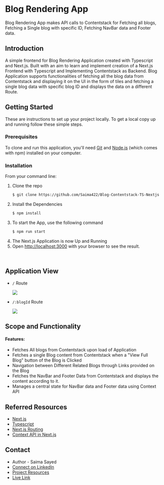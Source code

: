 
# Blog Rendering App
Blog Rendering App makes API calls to Contentstack for Fetching all blogs, Fetching a Single blog with specific ID, Fetching NavBar data and Footer data.

## Introduction

A simple frontend for Blog Rendering Application created with Typescript and Next.js. Built with an aim to learn and implement creation of a Next.js Frontend with Typescript and Implementing Contentstack as Backend. Blog Application supports functionalities of fetching all the blog data from Contentstack and displaying it on the UI in the form of tiles and fetching a single blog data with specific blog ID and displays the data on a different Route. 

## Getting Started

These are instructions to set up your project locally.
To get a local copy up and running follow these simple steps.

### Prerequisites

To clone and run this application, you'll need [Git](https://git-scm.com/book/en/v2/Getting-Started-Installing-Git) and [Node.js](https://www.digitalocean.com/community/tutorials/how-to-install-node-js-on-ubuntu-18-04) (which comes with npm) installed on your computer.

### Installation

From your command line:

1. Clone the repo
   ```sh
   $ git clone https://github.com/Saima422/Blog-Contentstack-TS-Nextjs.git
   ```
2. Install the Dependencies
   ```sh
   $ npm install
   ```
3. To start the App, use the following command
    ```sh
    $ npm run start
    ```
4. The Next.js Application is now Up and Running
5. Open [http://localhost:3000](http://localhost:3000)
    with your browser to see the result.

<br>

## Application View

* `/` Route

    ![](https://saima422.github.io/Image-JSON-Data-Repo/blog-react/home-route.png)

* `/:blogId` Route

    ![](https://saima422.github.io/Image-JSON-Data-Repo/blog-react/id-route.png)


## Scope and Functionality

#### Features:
* Fetches All blogs from Contentstack upon load of Application
* Fetches a single Blog content from Contentstack when a "View Full Blog" button of the Blog is Clicked
* Navigation between Different Related Blogs through Links provided on the Blog
* Fetches the NavBar and Footer Data from Contentstack and displays the content according to it.
* Manages a central state for NavBar data and Footer data using Context API

## Referred Resources
* [Next.js](https://nextjs.org/docs/getting-started)
* [Typescript](https://basarat.gitbook.io/typescript/type-system/index-signatures)
* [Next.js Routing](https://nextjs.org/docs/routing/introduction)
* [Context API in Next.js](https://dev.to/shareef/context-api-with-typescript-and-next-js-2m25)


## Contact

* Author - Saima Sayed 
* [Connect on LinkedIn](https://www.linkedin.com/in/saima-sayed-6482481b9/)
* [Project Resources](https://github.com/Saima422/Blog-Contentstack-TS-Nextjs)
* [Live Link]()
